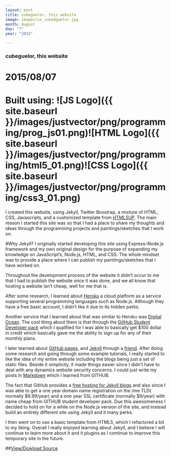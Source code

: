 ```yaml
---
layout: post
title: cubeguelor, this website
image: images/xx_cubedguelor.jpg
month: August
day: "7"
year: "2015"

---
```

### cubeguelor, this website
# 2015/08/07
# Built using:&nbsp;![JS Logo]({{ site.baseurl }}/images/justvector/png/programming/prog_js01.png)![HTML Logo]({{ site.baseurl }}/images/justvector/png/programming/html5_01.png)![CSS Logo]({{ site.baseurl }}/images/justvector/png/programming/css3_01.png)

I created this website, using Jekyll, Twitter Boostrap, a mixture of HTML, CSS, Javascripts, and a customized template from [HTML5UP](http://html5up.net/). The main reason I started this site was so that I had a place to share my thoughts and ideas through the programming projects and paintings/sketches that I work on.

#Why Jekyll?
I originally started developing this site using Express–Node.js framework and my own original design for the purpose of expanding my knowledge on JavaScript’s, Node.js, HTML, and CSS.  The whole mindset was to provide a place where I can publish my paintings/sketches that I have worked on.

Throughout the development process of the website it didn’t occur to me that I had to publish the website once it was done, and we all know that hosting a website isn’t cheap, well for me that is.

After some research, I learned about [Heroku](https://www.heroku.com/) a cloud platform as a service supporting several programming languages such as Node.js. Although they have a free basic account, I didn’t like it due to its hidden perks.  

Another service that I learned about that was similar to Heroku was [Digital Ocean](https://www.digitalocean.com/?utm_source=google&utm_medium=brand_sem&utm_campaign=Brand_Protection&utm_term=digitalocean&adgroup=22828431925&matchtype=p&network=g&device=c&position=1t1). The cool thing about them is that through the [GitHub Student Developer pack](https://education.github.com/pack) which I qualified for I was able to basically get $100 dollar in credit which basically gave me the ability to sign up for any of their monthly plans.

I later learned about [GitHub pages](https://pages.github.com/), and [Jekyll](http://jekyllrb.com/) through a [friend](https://iamtheib.me/). After doing some research and going through some example tutorials, I really started to like the idea of my entire website including the blogs being just a set of static files. Beside it simplicity, it made things easier since I didn’t have to deal with any dynamics website security concerns. I could just write my posts in [Markdown](https://en.wikipedia.org/wiki/Markdown) which I learned from GITHUB.

The fact that GitHub provides a [free hosting for Jekyll blogs](https://pages.github.com/) and also since I was able to get a one year domain name registration on the /me TLD( normally $8.99/year) and a one year SSL certificate (normally $9/year) with name cheap from GITHUB student developer pack. Due this awesomeness I decided to hold on for a while on the Node.js version of the site, and instead build an entirely different site using Jekyll and it many perks.

I then went on to use a basic template from HTML5, which I refactored a bit to my liking.
Overall I really enjoyed learning about Jekyll, and I believe I will continue to learn more about it and it plugins as I continue to improve this temporary site in the future.

##[View/Dowload Source](https://github.com/GuelorEmanuel/GuelorEmanuel.github.io)

